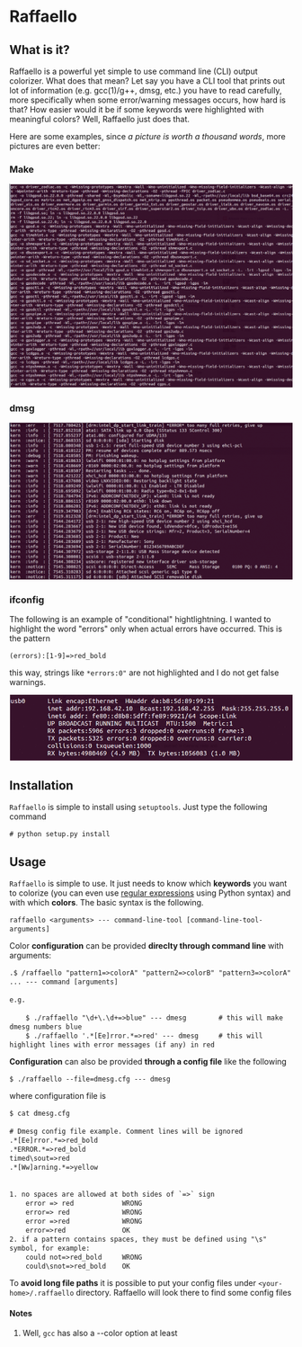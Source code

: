 Raffaello
=========

What is it?
-----------

Raffaello is a powerful yet simple to use command line (CLI) output colorizer. What does that mean?
Let say you have a CLI tool that prints out lot of information (e.g. gcc(1)/g++, dmsg, etc.) you have to read carefully, more specifically when some error/warning messages occurs, how hard is that? How easier would it be if some keywords were highlighted with meaningful colors? Well, Raffaello just does that.


Here are some examples, since *a picture is worth a thousand words*, more pictures are even better:

### Make

![make](./examples/make.gif)

### dmsg

![dmesg](./examples/dmesg.gif)

### ifconfig

The following is an example of "conditional" hightlightning. I wanted to highlight the word "errors" only when actual errors have occurred. This is the pattern

    (errors):[1-9]=>red_bold

this way, strings like `*errors:0"` are not highlighted and I do not get false warnings.

![ifconfig](./examples/ifconfig.gif)


## Installation

`Raffaello` is simple to install using `setuptools`. Just type the following command

    # python setup.py install


## Usage

`Raffaello` is simple to use. It just needs to know which **keywords** you want to colorize (you can even use [regular expressions](https://docs.python.org/2/library/re.html) using Python syntax) and with which **colors**.
The basic syntax is the following.

    raffaello <arguments> --- command-line-tool [command-line-tool-arguments]


Color **configuration** can be provided **direclty through command line** with arguments:

    .$ /raffaello "pattern1=>colorA" "pattern2=>colorB" "pattern3=>colorA" ... --- command [arguments]

    e.g.

        $ ./raffaello "\d+\.\d+=>blue" --- dmesg        # this will make dmesg numbers blue
        $ ./raffaello '.*[Ee]rror.*=>red' --- dmesg     # this will highlight lines with error messages (if any) in red


**Configuration** can also be provided **through a config file** like the following

    $ ./raffaello --file=dmesg.cfg --- dmesg

where configuration file is

    $ cat dmesg.cfg

    # Dmesg config file example. Comment lines will be ignored
    .*[Ee]rror.*=>red_bold
    .*ERROR.*=>red_bold
    timed\sout=>red
    .*[Ww]arning.*=>yellow


    1. no spaces are allowed at both sides of `=>` sign
        error => red            WRONG
        error=> red             WRONG
        error =>red             WRONG
        error=>red              OK
    2. if a pattern contains spaces, they must be defined using "\s" symbol, for example:
        could not=>red_bold     WRONG
        could\snot=>red_bold    OK

To **avoid long file paths** it is possible to put your config files under `<your-home>/.raffaello` directory. Raffaello will look there to find some config files

#### Notes

1. Well, `gcc` has also a --color option at least
